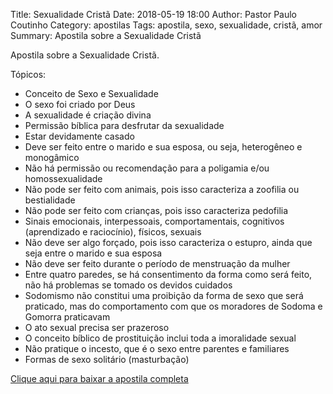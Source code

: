 Title: Sexualidade Cristã
Date: 2018-05-19 18:00
Author: Pastor Paulo Coutinho
Category: apostilas
Tags: apostila, sexo, sexualidade, cristã, amor
Summary: Apostila sobre a Sexualidade Cristã

Apostila sobre a Sexualidade Cristã.

Tópicos:

- Conceito de Sexo e Sexualidade
- O sexo foi criado por Deus
- A sexualidade é criação divina
- Permissão bíblica para desfrutar da sexualidade
- Estar devidamente casado
- Deve ser feito entre o marido e sua esposa, ou seja, heterogêneo e monogâmico
- Não há permissão ou recomendação para a poligamia e/ou homossexualidade
- Não pode ser feito com animais, pois isso caracteriza a zoofilia ou bestialidade
- Não pode ser feito com crianças, pois isso caracteriza pedofilia
- Sinais emocionais, interpessoais, comportamentais, cognitivos (aprendizado e raciocínio), físicos, sexuais
- Não deve ser algo forçado, pois isso caracteriza o estupro, ainda que seja entre o marido e sua esposa
- Não deve ser feito durante o período de menstruação da mulher
- Entre quatro paredes, se há consentimento da forma como será feito, não há problemas se tomado os devidos cuidados
- Sodomismo não constitui uma proibição da forma de sexo que será praticado, mas do comportamento com que os moradores de Sodoma e Gomorra praticavam
- O ato sexual precisa ser prazeroso
- O conceito bíblico de prostituição inclui toda a imoralidade sexual
- Não pratique o incesto, que é o sexo entre parentes e familiares
- Formas de sexo solitário (masturbação)


[Clique aqui para baixar a apostila completa](https://www.dropbox.com/s/9mwgwzrurjl4wen/Sexualidade%20Crist%C3%A3.pdf?dl=1)